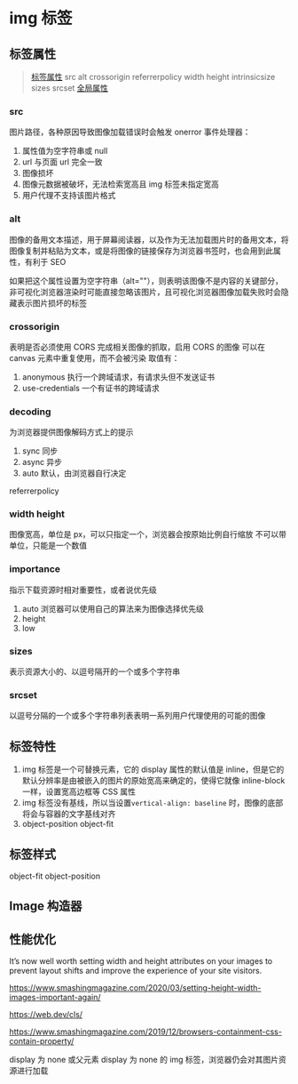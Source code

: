 # img 标签

## 标签属性

> [标签属性](https://developer.mozilla.org/zh-CN/docs/Web/HTML/Element/img) src alt crossorigin referrerpolicy width height intrinsicsize sizes srcset
> [全局属性](https://developer.mozilla.org/zh-CN/docs/Web/HTML/Global_attributes)

### src

图片路径，各种原因导致图像加载错误时会触发 onerror 事件处理器：

1. 属性值为空字符串或 null
2. url 与页面 url 完全一致
3. 图像损坏
4. 图像元数据被破坏，无法检索宽高且 img 标签未指定宽高
5. 用户代理不支持该图片格式

### alt

图像的备用文本描述，用于屏幕阅读器，以及作为无法加载图片时的备用文本，将图像复制并粘贴为文本，或是将图像的链接保存为浏览器书签时，也会用到此属性，有利于 SEO

如果把这个属性设置为空字符串（alt=""），则表明该图像不是内容的关键部分，非可视化浏览器渲染时可能直接忽略该图片，且可视化浏览器图像加载失败时会隐藏表示图片损坏的标签

### crossorigin

表明是否必须使用 CORS 完成相关图像的抓取，启用 CORS 的图像 可以在 canvas 元素中重复使用，而不会被污染
取值有：

1. anonymous 执行一个跨域请求，有请求头但不发送证书
2. use-credentials 一个有证书的跨域请求

### decoding

为浏览器提供图像解码方式上的提示

1. sync 同步
2. async 异步
3. auto 默认，由浏览器自行决定

referrerpolicy

### width height

图像宽高，单位是 px，可以只指定一个，浏览器会按原始比例自行缩放
不可以带单位，只能是一个数值

### importance

指示下载资源时相对重要性，或者说优先级

1. auto 浏览器可以使用自己的算法来为图像选择优先级
2. height
3. low

### sizes

表示资源大小的、以逗号隔开的一个或多个字符串

### srcset

以逗号分隔的一个或多个字符串列表表明一系列用户代理使用的可能的图像

## 标签特性

1. img 标签是一个可替换元素，它的 display 属性的默认值是 inline，但是它的默认分辨率是由被嵌入的图片的原始宽高来确定的，使得它就像 inline-block 一样，设置宽高边框等 CSS 属性
2. img 标签没有基线，所以当设置`vertical-align: baseline` 时，图像的底部将会与容器的文字基线对齐
3. object-position object-fit

## 标签样式

object-fit object-position

## Image 构造器

## 性能优化

It’s now well worth setting width and height attributes on your images to prevent layout shifts and improve the experience of your site visitors.

https://www.smashingmagazine.com/2020/03/setting-height-width-images-important-again/

https://web.dev/cls/

https://www.smashingmagazine.com/2019/12/browsers-containment-css-contain-property/

display 为 none 或父元素 display 为 none 的 img 标签，浏览器仍会对其图片资源进行加载
